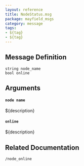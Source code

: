 ```yaml
---
layout: reference
title: NodeStatus.msg
package: mayfield_msgs
category: message
tags: 
- ${tag}
- ${tag}
---
```


## Message Definition
```
string node_name
bool online
```

## Arguments
#### `node name`
${description}

#### `online`
${description}

## Related Documentation
``/node_online``  

